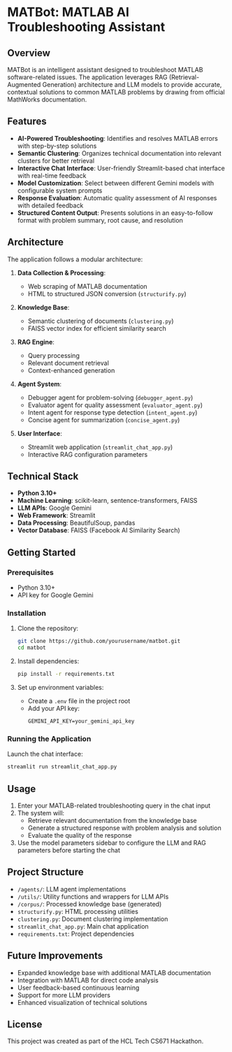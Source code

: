 # MATBot: MATLAB AI Troubleshooting Assistant

## Overview

MATBot is an intelligent assistant designed to troubleshoot MATLAB software-related issues. The application leverages RAG (Retrieval-Augmented Generation) architecture and LLM models to provide accurate, contextual solutions to common MATLAB problems by drawing from official MathWorks documentation.

## Features

- **AI-Powered Troubleshooting**: Identifies and resolves MATLAB errors with step-by-step solutions
- **Semantic Clustering**: Organizes technical documentation into relevant clusters for better retrieval
- **Interactive Chat Interface**: User-friendly Streamlit-based chat interface with real-time feedback
- **Model Customization**: Select between different Gemini models with configurable system prompts
- **Response Evaluation**: Automatic quality assessment of AI responses with detailed feedback
- **Structured Content Output**: Presents solutions in an easy-to-follow format with problem summary, root cause, and resolution

## Architecture

The application follows a modular architecture:

1. **Data Collection & Processing**:
   - Web scraping of MATLAB documentation
   - HTML to structured JSON conversion (`structurify.py`)

2. **Knowledge Base**:
   - Semantic clustering of documents (`clustering.py`)
   - FAISS vector index for efficient similarity search

3. **RAG Engine**:
   - Query processing
   - Relevant document retrieval
   - Context-enhanced generation

4. **Agent System**:
   - Debugger agent for problem-solving (`debugger_agent.py`)
   - Evaluator agent for quality assessment (`evaluator_agent.py`)
   - Intent agent for response type detection (`intent_agent.py`)
   - Concise agent for summarization (`concise_agent.py`)

5. **User Interface**:
   - Streamlit web application (`streamlit_chat_app.py`)
   - Interactive RAG configuration parameters

## Technical Stack

- **Python 3.10+**
- **Machine Learning**: scikit-learn, sentence-transformers, FAISS
- **LLM APIs**: Google Gemini
- **Web Framework**: Streamlit
- **Data Processing**: BeautifulSoup, pandas
- **Vector Database**: FAISS (Facebook AI Similarity Search)

## Getting Started

### Prerequisites

- Python 3.10+
- API key for Google Gemini

### Installation

1. Clone the repository:
   ```bash
   git clone https://github.com/yourusername/matbot.git
   cd matbot
   ```

2. Install dependencies:
   ```bash
   pip install -r requirements.txt
   ```

3. Set up environment variables:
   - Create a `.env` file in the project root
   - Add your API key:
     ```
     GEMINI_API_KEY=your_gemini_api_key
     ```

### Running the Application

Launch the chat interface:
```bash
streamlit run streamlit_chat_app.py
```

## Usage

1. Enter your MATLAB-related troubleshooting query in the chat input
2. The system will:
   - Retrieve relevant documentation from the knowledge base
   - Generate a structured response with problem analysis and solution
   - Evaluate the quality of the response
3. Use the model parameters sidebar to configure the LLM and RAG parameters before starting the chat

## Project Structure

- `/agents/`: LLM agent implementations
- `/utils/`: Utility functions and wrappers for LLM APIs
- `/corpus/`: Processed knowledge base (generated)
- `structurify.py`: HTML processing utilities
- `clustering.py`: Document clustering implementation
- `streamlit_chat_app.py`: Main chat application
- `requirements.txt`: Project dependencies

## Future Improvements

- Expanded knowledge base with additional MATLAB documentation
- Integration with MATLAB for direct code analysis
- User feedback-based continuous learning
- Support for more LLM providers
- Enhanced visualization of technical solutions

## License

This project was created as part of the HCL Tech CS671 Hackathon.
